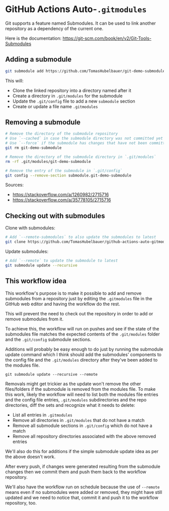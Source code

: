 # GitHub Actions Auto-`.gitmodules`

Git supports a feature named Submodules.
It can be used to link another repository as a dependency of the current one.

Here is the documentation: https://git-scm.com/book/en/v2/Git-Tools-Submodules

## Adding a submodule

```sh
git submodule add https://github.com/TomasHubelbauer/git-demo-submodule
```

This will:

- Clone the linked repository into a directory named after it
- Create a directory in `.git/modules` for the submodule
- Update the `.git/config` file to add a new `submodule` section
- Create or update a file name `.gitmodules`

## Removing a submodule

```sh
# Remove the directory of the submodule repository
# Use `--cached` in case the submodule directory was not committed yet
# Use `--force` if the submodule has changes that have not been committed yet
git rm git-demo-submodule

# Remove the directory of the submodule directory in `.git/modules`
rm -rf .git/modules/git-demo-submodule

# Remove the entry of the submodule in `.git/config`
git config --remove-section submodule.git-demo-submodule
```

Sources:

- https://stackoverflow.com/a/1260982/2715716
- https://stackoverflow.com/a/35778105/2715716

## Checking out with submodules

Clone with submodules:

```sh
# Add `--remote-submodules` to also update the submodules to latest
git clone https://github.com/TomasHubelbauer/github-actions-auto-gitmodules --recurse-submodules
```

Update submodules:

```sh
# Add `--remote` to update the submodule to latest
git submodule update --recursive
```

## This workflow idea

This workflow's purpose is to make it possible to add and remove submodules from
a repository just by editing the `.gitmodules` file in the GitHub web editor and
having the workflow do the rest.

This will prevent the need to check out the repository in order to add or remove
submodules from it.

To achieve this, the workflow will run on pushes and see if the state of the
submodules file matches the expected contents of the `.git/modules` folder and
the `.git/config` submodule sections.

Additions will probably be easy enough to do just by running the submodule
update command which I think should add the submodules' components to the config
file and the `.git/modules` directory after they've been added to the modules
file.

`git submodule update --recursive --remote`

Removals might get trickier as the update won't remove the other files/folders
if the submodule is removed from the modules file.
To make this work, likely the workflow will need to list both the modules file
entries and the config file entries, `.git/modules` subdirectories and the repo
directories, diff the sets and recognize what it needs to delete:

- List all entries in `.gitmodules`
- Remove all directories in `.git/modules` that do not have a match
- Remove all submodule sections in `.git/config` which do not have a match
- Remove all repository directories associated with the above removed entries

We'll also do this for additions if the simple submodule update idea as per the
above doesn't work.

After every push, if changes were generated resulting from the submodule changes
then we commit them and push them back to the workflow repository.

We'll also have the workflow run on schedule because the use of `--remote` means
even if no submodules were added or removed, they might have still updated and
we need to notice that, commit it and push it to the workflow repository, too.
